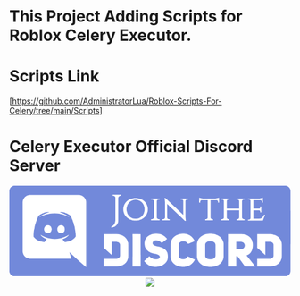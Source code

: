 # This Project Adding Scripts for Roblox Celery Executor.

# Scripts Link
[https://github.com/AdministratorLua/Roblox-Scripts-For-Celery/tree/main/Scripts] 

# Celery Executor Official Discord Server
<p align="center">
    <a href="https://discord.gg/Celery"><img src="https://raw.githubusercontent.com/AdministratorLua/AdministratorLua/main/wZgPoYaVlU0gAAAABJRU5ErkJggg.png"></a>
    <img src="https://img.shields.io/static/v1?label=ScriptPoster:&style=for-the-badge&message=AdministratorLua&color=2e2c2c">
</p>
